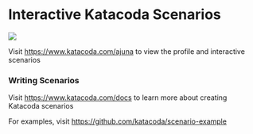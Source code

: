 # Interactive Katacoda Scenarios

[![](http://shields.katacoda.com/katacoda/ajuna/count.svg)](https://www.katacoda.com/ajuna "Get your profile on Katacoda.com")

Visit https://www.katacoda.com/ajuna to view the profile and interactive scenarios

### Writing Scenarios
Visit https://www.katacoda.com/docs to learn more about creating Katacoda scenarios

For examples, visit https://github.com/katacoda/scenario-example
